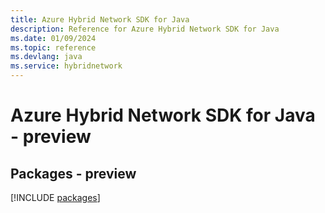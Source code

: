```yaml
---
title: Azure Hybrid Network SDK for Java
description: Reference for Azure Hybrid Network SDK for Java
ms.date: 01/09/2024
ms.topic: reference
ms.devlang: java
ms.service: hybridnetwork
---
```

# Azure Hybrid Network SDK for Java - preview
## Packages - preview
[!INCLUDE [packages](hybrid-network-index.md)]